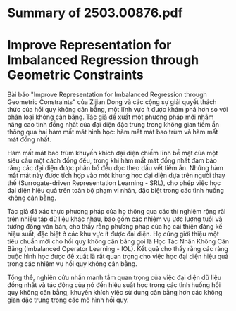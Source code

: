 # Summary of 2503.00876.pdf

# Improve Representation for Imbalanced Regression through Geometric Constraints

Bài báo "Improve Representation for Imbalanced Regression through Geometric Constraints" của Zijian Dong và các cộng sự giải quyết thách thức của hồi quy không cân bằng, một lĩnh vực ít được khám phá hơn so với phân loại không cân bằng. Tác giả đề xuất một phương pháp mới nhằm nâng cao tính đồng nhất của đại diện đặc trưng trong không gian tiềm ẩn thông qua hai hàm mất mát hình học: hàm mất mát bao trùm và hàm mất mát đồng nhất.

Hàm mất mát bao trùm khuyến khích đại diện chiếm lĩnh bề mặt của một siêu cầu một cách đồng đều, trong khi hàm mất mát đồng nhất đảm bảo rằng các đại diện được phân bố đều dọc theo dấu vết tiềm ẩn. Những hàm mất mát này được tích hợp vào một khung học đại diện dựa trên người thay thế (Surrogate-driven Representation Learning - SRL), cho phép việc học đại diện hiệu quả trên toàn bộ phạm vi nhãn, đặc biệt trong các tình huống không cân bằng.

Tác giả đã xác thực phương pháp của họ thông qua các thí nghiệm rộng rãi trên nhiều tập dữ liệu khác nhau, bao gồm các nhiệm vụ ước lượng tuổi và tương đồng văn bản, cho thấy rằng phương pháp của họ cải thiện đáng kể hiệu suất, đặc biệt ở các khu vực ít được đại diện. Họ cũng giới thiệu một tiêu chuẩn mới cho hồi quy không cân bằng gọi là Học Tác Nhân Không Cân Bằng (Imbalanced Operator Learning - IOL). Kết quả cho thấy rằng các ràng buộc hình học được đề xuất là rất quan trọng cho việc học đại diện hiệu quả trong các nhiệm vụ hồi quy không cân bằng.

Tổng thể, nghiên cứu nhấn mạnh tầm quan trọng của việc đại diện dữ liệu đồng nhất và tác động của nó đến hiệu suất học trong các tình huống hồi quy không cân bằng, khuyến khích việc sử dụng cân bằng hơn các không gian đặc trưng trong các mô hình hồi quy.
